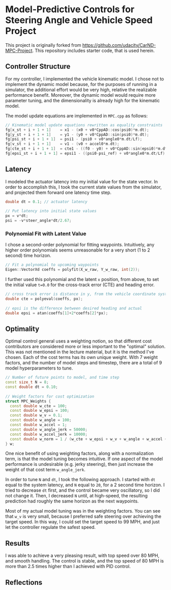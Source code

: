 # Model-Predictive Controls for Steering Angle and Vehicle Speed Project

This project is originally forked from https://github.com/udacity/CarND-MPC-Project. This repository includes starter code, that is used herein.

## Controller Structure

For my controller, I implemented the vehicle kinematic model.  I chose not to implement the dynamic model because, for the purposes of running in a simulator, the additional effort would be very high, relative the realizable performance benefit.  Moreover, the dynamic model would require more parameter tuning, and the dimensionality is already high for the kinematic model.

The model update equations are implemented in `MPC.cpp` as follows:

```C++
// Kinematic model update equations rewritten as equality constraints
fg[x_st + i + 1 + 1]    = x1 - (x0 + v0*CppAD::cos(psi0)*m.dt);           // x(t+dt) = x(t) + v(t)*cos(psi(t))*dt
fg[y_st + i + 1 + 1]    = y1 - (y0 + v0*CppAD::sin(psi0)*m.dt);           // y(t+dt) = y(t) + v(t)*sin(psi(t))*dt
fg[psi_st + i + 1 + 1]  = psi1 - (psi0 + v0*angle0*m.dt/Lf);              // psi(t+dt) = psi(t) + v(t)*delta(t)*dt/Lf
fg[v_st + i + 1 + 1]    = v1 - (v0 + accel0*m.dt);                        // v(t+dt) = v(t) + a(t)*dt
fg[cte_st + i + 1 + 1]  = cte1 - ((f0 - y0) + v0*CppAD::sin(epsi0)*m.dt); // cte(t+dt) = cte(t) + v(t)*sin(epsi(t))*dt
fg[epsi_st + i + 1 + 1] = epsi1 - ((psi0-psi_ref) + v0*angle0*m.dt/Lf);   // epsi(t+dt) = epsi(t) + v(t)*delta(t)*dt
```

## Latency

I modeled the actuator latency into my initial value for the state vector.  In order to accomplish this, I took the current state values from the simulator, and projected them forward one latency time step.

```C++
double dt = 0.1; // actuator latency
          
// Put latency into initial state values
px = v*dt;
psi = -v*steer_angle*dt/2.67;
```

### Polynomial Fit with Latent Value

I chose a second-order polynomial for fitting waypoints.  Intuitively, any higher order polynomials seems unreasonable for a very short (1 to 2 second) time horizon.

```C++
// Fit a polynomial to upcoming waypoints          
Eigen::VectorXd coeffs = polyfit(X_w_raw, Y_w_raw, int(2));
```

I further used this polynomial and the latent `x` position, from above, to set the initial value `t=0.0` for the cross-track error (CTE) and heading error.
```C++
// cross track error is distance in y, from the vehicle coordinate systems's perspective
double cte = polyeval(coeffs, px);
          
// epsi is the difference between desired heading and actual
double epsi = atan(coeffs[1]+2*coeffs[2]*px);
```

## Optimality

Optimal control general uses a weighting notion, so that different cost contributors are considered more or less important to the "optimal" solution.  This was not mentioned in the lecture material, but it is the method I've chosen.  Each of the cost terms has its own unique weight.  With 7 weight factors, and the number of model steps and timestep, there are a total of 9 model hyperparameters to tune.

```C++
// Number of future points to model, and time step
const size_t N = 8;
const double dt = 0.10;
 
// Weight factors for cost optimization
struct MPC_Weights {
  const double w_cte = 100;
  const double w_epsi = 100;
  const double w_v = 0.1;
  const double w_angle = 100;
  const double w_accel = 1;
  const double w_angle_jerk = 50000;
  const double w_accel_jerk = 10000;
  const double w_norm = 1 / (w_cte + w_epsi + w_v + w_angle + w_accel + w_angle_jerk + w_accel_jerk);
} w;
```

One nice benefit of using weighting factors, along with a normalization term, is that the model tuning becomes intuitive.  If one aspect of the model performance is undesirable (e.g. jerky steering), then just increase the weight of that cost term `w_angle_jerk`.

In order to tune `N` and `dt`, I took the following approach.  I started with `dt` equal to the system latency, and `N` equal to `20`, for a 2 second time horizon.  I tried to decrease `dt` first, and the control became very oscillatory, so I did not change it.  Then, I decreased `N` until, at high-speed, the resulting prediction had roughly the same horizon as the next waypoints.

Most of my actual model tuning was in the weighting factors.  You can see that `w_v` is very small, because I preferred safe steering over achieving the target speed.  In this way, I could set the target speed to 99 MPH, and just let the controller regulate the safest speed.

## Results

I was able to achieve a very pleasing result, with top speed over 80 MPH, and smooth handling.  The control is stable, and the top speed of 80 MPH is more than 2.5 times higher than I achieved with PID control.

## Reflections
